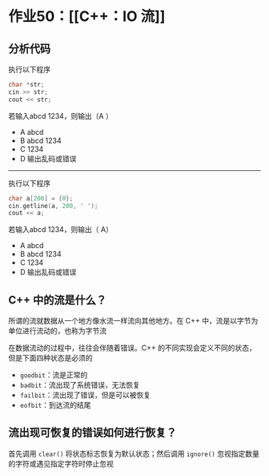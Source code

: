 # 作业50：[[C++：IO 流]]

## 分析代码

执行以下程序

```cpp
char *str;
cin >> str;
cout << str;
```

若输入abcd 1234，则输出（A ）

- A abcd
- B abcd 1234
- C 1234
- D 输出乱码或错误

---

执行以下程序

```cpp
char a[200] = {0};
cin.getline(a, 200, ' ');
cout << a;
```

若输入abcd 1234，则输出（ A）

- A abcd
- B abcd 1234
- C 1234
- D 输出乱码或错误

## C++ 中的流是什么？

所谓的流就数据从一个地方像水流一样流向其他地方。在 C++ 中，流是以字节为单位进行流动的，也称为字节流

在数据流动的过程中，往往会伴随着错误。C++ 的不同实现会定义不同的状态，但是下面四种状态是必须的
+ `goodbit`：流是正常的
+ `badbit`：流出现了系统错误，无法恢复
+ `failbit`：流出现了错误，但是可以被恢复
+ `eofbit`：到达流的结尾

## 流出现可恢复的错误如何进行恢复？

首先调用 `clear()` 将状态标志恢复为默认状态；然后调用 `ignore()` 忽视指定数量的字符或遇见指定字符时停止忽视
